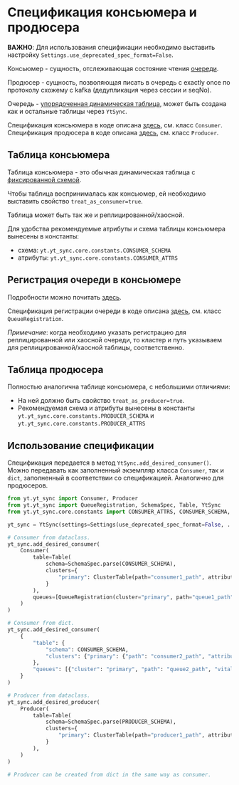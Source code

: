 # Спецификация консьюмера и продюсера
__ВАЖНО__: Для использования спецификации необходимо выставить настройку `Settings.use_deprecated_spec_format=False`.

Консьюмер - сущность, отслеживающая состояние чтения [очереди](https://yt.yandex-team.ru/docs/user-guide/dynamic-tables/queues).

Продюсер - сущность, позволяющая писать в очередь с exactly once по протоколу схожему с kafka (дедупликация через сессии и seqNo).

Очередь -
[упорядоченная динамическая таблица](https://yt.yandex-team.ru/docs/user-guide/dynamic-tables/ordered-dynamic-tables),
может быть создана как и остальные таблицы через `YtSync`.

Спецификация консьюмера в коде описана [здесь](https://a.yandex-team.ru/arcadia/yt/yt_sync/core/spec/consumer.py),
см. класс `Consumer`. <br>
Спецификация продюсера в коде описана [здесь](https://a.yandex-team.ru/arcadia/yt/yt_sync/core/spec/producer.py),
см. класс `Producer`.

## Таблица консьюмера
Таблица консьюмера - это обычная динамическая таблица с
[фиксированной схемой](https://yt.yandex-team.ru/docs/user-guide/dynamic-tables/queues#data_model).

Чтобы таблица воспринималась как консьюмер, ей необходимо выставить свойство `treat_as_consumer=true`.

Таблица может быть так же и реплицированной/хаосной.

Для удобства рекомендуемые атрибуты и схема таблицы консьюмера вынесены в константы:
- схема: `yt.yt_sync.core.constants.CONSUMER_SCHEMA`
- атрибуты: `yt.yt_sync.core.constants.CONSUMER_ATTRS`

## Регистрация очереди в консьюмере
Подробности можно почитать [здесь](https://yt.yandex-team.ru/docs/user-guide/dynamic-tables/queues#registraciya-konsyumera-k-ocheredi).

Спецификация регистрации очереди в коде описана
[здесь](https://a.yandex-team.ru/arcadia/yt/yt_sync/core/spec/consumer.py), см. класс `QueueRegistration`.

_Примечание_: когда необходимо указать регистрацию для реплицированной или хаосной очереди, то кластер и путь
указываем для реплицированной/хаосной таблицы, соответственно.

## Таблица продюсера
Полностью аналогична таблице консьюмера, с небольшими отличиями:
* На ней должно быть свойство `treat_as_producer=true`.
* Рекомендуемая схема и атрибуты вынесены в константы
`yt.yt_sync.core.constants.PRODUCER_SCHEMA` и `yt.yt_sync.core.constants.PRODUCER_ATTRS`

## Использование спецификации
Спецификация передается в метод `YtSync.add_desired_consumer()`. Можно передавать как заполненный экземпляр класса
`Consumer`, так и `dict`, заполненный в соответствии со спецификацией. Аналогично для продюсеров.

```python
from yt.yt_sync import Consumer, Producer
from yt.yt_sync import QueueRegistration, SchemaSpec, Table, YtSync
from yt.yt_sync.core.constants import CONSUMER_ATTRS, CONSUMER_SCHEMA, PRODUCER_ATTRS, PRODUCER_SCHEMA

yt_sync = YtSync(settings=Settings(use_deprecated_spec_format=False, ..), ..)

# Consumer from dataclass.
yt_sync.add_desired_consumer(
    Consumer(
        table=Table(
            schema=SchemaSpec.parse(CONSUMER_SCHEMA),
            clusters={
                "primary": ClusterTable(path="consumer1_path", attributes=CONSUMER_ATTRS)
            }
        ),
        queues=[QueueRegistration(cluster="primary", path="queue1_path")]
    )
)

# Consumer from dict.
yt_sync.add_desired_consumer(
    {
        "table": {
            "schema": CONSUMER_SCHEMA,
            "clusters": {"primary": {"path": "consumer2_path", "attributes": CONSUMER_ATTRS}}
        },
        "queues": [{"cluster": "primary", "path": "queue2_path", "vital": True}]
    }
)

# Producer from dataclass.
yt_sync.add_desired_producer(
    Producer(
        table=Table(
            schema=SchemaSpec.parse(PRODUCER_SCHEMA),
            clusters={
                "primary": ClusterTable(path="producer1_path", attributes=PRODUCER_ATTRS)
            }
        ),
    )
)

# Producer can be created from dict in the same way as consumer.
```
